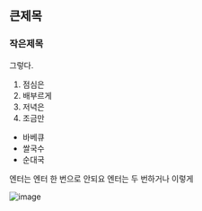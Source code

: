 ## 큰제목
### 작은제목
그렇다.
1. 점심은
2. 배부르게
3. 저녁은
4. 조금만

* 바베큐
* 쌀국수
* 순대국

엔터는 엔터 한 번으로 안되요
엔터는 두 번하거나 이렇게 <br/>

![image](https://github.com/TaeungYoon/practice1234/assets/118673890/4f9ed757-b917-4afe-94e3-7d6b16504c04)
